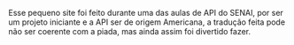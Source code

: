 Esse pequeno site foi feito durante uma das aulas de API do SENAI, por ser um projeto iniciante e a API ser de origem Americana, a tradução feita pode não ser coerente com a piada, mas ainda assim foi divertido fazer.
